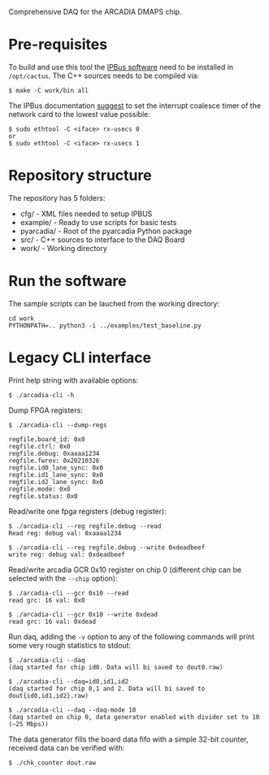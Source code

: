 Comprehensive DAQ for the ARCADIA DMAPS chip.

# Pre-requisites
To build and use this tool the [IPBus software](https://ipbus.web.cern.ch/doc/user/html/software/installation.html) need to be installed in `/opt/cactus`.
The C++ sources needs to be compiled via:
```
$ make -C work/bin all
```
The IPBus documentation [suggest](https://ipbus.web.cern.ch/doc/user/html/performance.html#performance-tweaks-with-ethtool) to set the interrupt coalesce timer of the network card to the lowest value possible:
```
$ sudo ethtool -C <iface> rx-usecs 0
or
$ sudo ethtool -C <iface> rx-usecs 1
```

# Repository structure
The repository has 5 folders:
* cfg/ - XML files needed to setup IPBUS
* example/ - Ready to use scripts for basic tests
* pyarcadia/ - Root of the pyarcadia Python package
* src/ - C++ sources to interface to the DAQ Board
* work/ - Working directory

# Run the software
The sample scripts can be lauched from the working directory:
```
cd work
PYTHONPATH=.. python3 -i ../examples/test_baseline.py
```

# Legacy CLI interface
Print help string with available options:
```
$ ./arcadia-cli -h
```

Dump FPGA registers:
```
$ ./arcadia-cli --dump-regs

regfile.board_id: 0x0
regfile.ctrl: 0x0
regfile.debug: 0xaaaa1234
regfile.fwrev: 0x20210326
regfile.id0_lane_sync: 0x0
regfile.id1_lane_sync: 0x0
regfile.id2_lane_sync: 0x0
regfile.mode: 0x0
regfile.status: 0x0
```

Read/write one fpga registers (debug register):
```
$ ./arcadia-cli --reg regfile.debug --read
Read reg: debug val: 0xaaaa1234

$ ./arcadia-cli --reg regfile.debug --write 0xdeadbeef
write reg: debug val: 0xdeadbeef
```

Read/write arcadia GCR 0x10 register on chip 0 (different chip can be selected with the `--chip` option):
```
$ ./arcadia-cli --gcr 0x10 --read
read grc: 16 val: 0x0

$ ./arcadia-cli --gcr 0x10 --write 0xdead
read grc: 16 val: 0xdead
```

Run daq, adding the `-v` option to any of the following commands will print some very rough statistics to stdout:
```
$ ./arcadia-cli --daq
(daq started for chip id0. Data will bi saved to dout0.raw)

$ ./arcadia-cli --daq=id0,id1,id2
(daq started for chip 0,1 and 2. Data will bi saved to dout{id0,id1,id2}.raw)

$ ./arcadia-cli --daq --daq-mode 10
(daq started on chip 0, data generator enabled with divider set to 10 (~25 Mbps))
```

The data generator fills the board data fifo with a simple 32-bit counter, received data can be verified with:
```
$ ./chk_counter dout.raw
```
